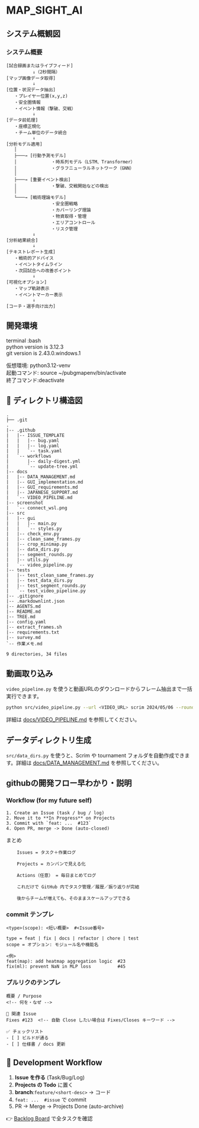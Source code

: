 # MAP_SIGHT_AI

## システム概観図

### システム概要

``` text
[試合録画またはライブフィード]
          ↓（2秒間隔）
[マップ画像データ取得]
          ↓
[位置・状況データ抽出]
   ・プレイヤー位置(x,y,z)
   ・安全圏情報
   ・イベント情報（撃破、交戦）
          ↓
[データ前処理]
   ・座標正規化
   ・チーム単位のデータ統合
          ↓
[分析モデル適用]
   │
   ├───→ [行動予測モデル]
   │             ・時系列モデル（LSTM、Transformer）
   │             ・グラフニューラルネットワーク（GNN）
   │
   ├───→ [重要イベント検出]
   │             ・撃破、交戦開始などの検出
   │
   └───→ [戦術理論モデル]
                 ・安全圏戦略
                 ・カバーリング理論
                 ・物資取得・管理
                 ・エリアコントロール
                 ・リスク管理
          ↓
[分析結果統合]
          ↓
[テキストレポート生成]
   ・戦術的アドバイス
   ・イベントタイムライン
   ・次回試合への改善ポイント
          ↓
[可視化オプション]
   ・マップ軌跡表示
   ・イベントマーカー表示
          ↓
[コーチ・選手向け出力]
```

## 開発環境

terminal :bash  
python version is 3.12.3  
git version is 2.43.0.windows.1  

仮想環境: python3.12-venv  
起動コマンド: source ~/pubgmapenv/bin/activate  
終了コマンド:deactivate  

## 📂 ディレクトリ構造図
<!-- DIR-START -->
``` text
.
├── .git
.
|-- .github
|   |-- ISSUE_TEMPLATE
|   |   |-- bug.yaml
|   |   |-- log.yaml
|   |   `-- task.yaml
|   `-- workflows
|       |-- daily-digest.yml
|       `-- update-tree.yml
|-- docs
|   |-- DATA_MANAGEMENT.md
|   |-- GUI_implementation.md
|   |-- GUI_requirements.md
|   |-- JAPANESE_SUPPORT.md
|   `-- VIDEO_PIPELINE.md
|-- screenshot
|   `-- connect_wsl.png
|-- src
|   |-- gui
|   |   |-- main.py
|   |   `-- styles.py
|   |-- check_env.py
|   |-- clean_same_frames.py
|   |-- crop_minimap.py
|   |-- data_dirs.py
|   |-- segment_rounds.py
|   |-- utils.py
|   `-- video_pipeline.py
|-- tests
|   |-- test_clean_same_frames.py
|   |-- test_data_dirs.py
|   |-- test_segment_rounds.py
|   `-- test_video_pipeline.py
|-- .gitignore
|-- .markdownlint.json
|-- AGENTS.md
|-- README.md
|-- TREE.md
|-- config.yaml
|-- extract_frames.sh
|-- requirements.txt
|-- survey.md
`-- 作業メモ.md

9 directories, 34 files
```
<!-- DIR-END -->

## 動画取り込み

`video_pipeline.py` を使うと動画URLのダウンロードからフレーム抽出まで一括実行できます。

```bash
python src/video_pipeline.py --url <VIDEO_URL> scrim 2024/05/06 --rounds 2
```

詳細は [docs/VIDEO_PIPELINE.md](docs/VIDEO_PIPELINE.md) を参照してください。

## データディレクトリ生成

`src/data_dirs.py` を使うと、Scrim や tournament フォルダを自動作成できます。詳細は [docs/DATA_MANAGEMENT.md](docs/DATA_MANAGEMENT.md) を参照してください。

## githubの開発フロー早わかり・説明

### Workflow (for my future self)

```text
1. Create an Issue (task / bug / log)
2. Move it to **In Progress** on Projects
3. Commit with `feat: ...  #123`
4. Open PR, merge -> Done (auto-closed)

```

まとめ

```text
    Issues = タスク＋作業ログ

    Projects = カンバンで見える化

    Actions（任意） = 毎日まとめてログ

    これだけで GitHub 内でタスク管理／履歴／振り返りが完結

    後からチームが増えても、そのままスケールアップできる

```

### commit テンプレ

```text
<type>(scope): <短い概要>  #<Issue番号>

type = feat | fix | docs | refactor | chore | test  
scope = オプション: モジュール名や機能名  

<例>
feat(map): add heatmap aggregation logic  #23
fix(ml): prevent NaN in MLP loss          #45
```

### プルリクのテンプレ

```text
概要 / Purpose
<!-- 何を・なぜ -->

🔗 関連 Issue
Fixes #123  <!-- 自動 Close したい場合は Fixes/Closes キーワード -->

✅ チェックリスト
- [ ] ビルドが通る
- [ ] 仕様書 / docs 更新
```

## 🌱 Development Workflow

1. **Issue を作る** (Task/Bug/Log)
2. **Projects の Todo** に置く
3. **branch**:`feature/<short-desc>` → コード
4. `feat: ...  #issue` で commit
5. PR → Merge → Projects Done (auto-archive)

👉 [Backlog Board](https://github.com/<user>/<repo>/projects/1) で全タスクを確認
